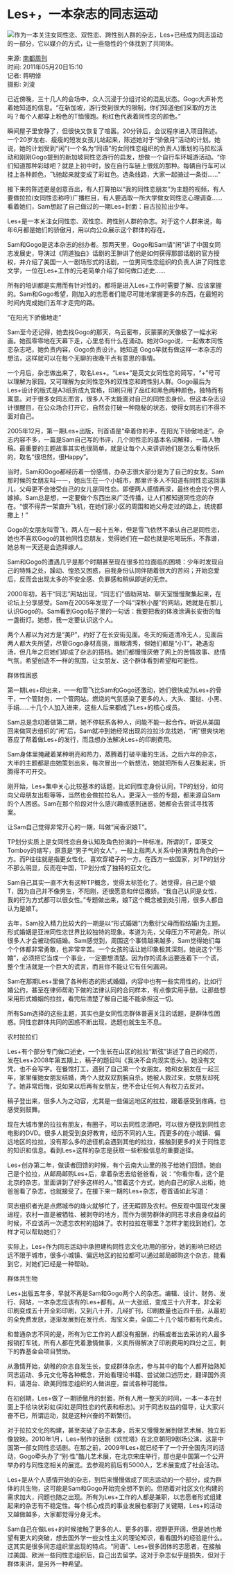 # Les+，一本杂志的同志运动

![作为一本关注女同性恋、双性恋、跨性别人群的杂志，Les+已经成为同志运动的一部分，它以媒介的方式，让一些隐性的个体找到了共同体。](http://i2.sinaimg.cn/dy/s/sd/2011-05-20/U1846P1T1D22500594F21DT20110520152258.jpg)

来源: [南都周刊](http://www.nbweekly.com)  
时间: 2011年05月20日15:10  
记者: 蒋明倬  
摄影: 刘浚  

已近傍晚，三十几人的会场中，众人沉浸于分组讨论的混乱状态。Gogo大声补充着她知道的信息。“在新加坡，游行受到很大的限制，你们知道他们采取的方法吗？每个人都穿上粉色的T恤慢跑。粉红色代表着同性恋的颜色。”

瞬间屋子里安静了，但很快又恢复了喧嚣。20分钟后，会议程序进入项目陈述。一个20岁左右、瘦瘦的短发女孩儿站起来，陈述她对于“骄傲月”活动的计划。她说，她的计划受到“闲”(一个名为“同语”的女同性恋组织的负责人)策划的马拉松活动和刚刚Gogo提到的新加坡同性恋游行的启发，想做一个自行车环城游活动。“你们知道那种彩球吧？就是上初中时，放在自行车链上很炫的那种。每辆自行车可以挂上各种颜色，飞驰起来就变成了彩虹色。选条线路，大家一起骑过一条街……”

接下来的陈述更是创意百出，有人打算拍以“我的同性恋朋友”为主题的视频，有人要做拉拉(女同性恋称呼)广播栏目，有人要选取一所大学做女同性恋心理调查……看着她们，Sam想起了自己做过的一期Les+封面：自古拉拉出少年。

Les+是一本关注女同性恋、双性恋、跨性别人群的杂志。对于这个人群来说，每年6月都是她们的骄傲月，用以向公众展示这个群体的存在。

Sam和Gogo是这本杂志的创办者。那两天里，Gogo和Sam请“闲”讲了中国女同志发展史，导演过《阴道独白》话剧的王翀讲了他是如何获得那部话剧的官方授权，并介绍了美国一人一剧场形式的话剧，一位男同性恋组织的负责人讲了同性恋文学，一位在Les+工作的元老简单介绍了如何做口述史……

所有的培训都是实用而有针对性的，都将是进入Les+工作时需要了解、应该掌握的。Sam和Gogo希望，刚加入的志愿者们能尽可能地掌握更多的东西，在最短的时间内完成她们五年才走完的路。

“在阳光下骄傲地走”

Sam至今还记得，她去找Gogo的那天，乌云密布，灰蒙蒙的天像极了一幅水彩画。她孤零零地在天幕下走，心里总有什么在涌动。她对Gogo说，一起做本同性恋杂志吧，她负责内容，Gogo负责设计。她知道 Gogo早就有做这样一本杂志的想法，这样就可以在每个无聊的夜晚干点有意思的事情。

一个月后，杂志做出来了，取名Les+。“Les+”是英文女同性恋的简写，“+”号可以理解为家园，又可理解为女同性恋外的双性恋和跨性别人群。Gogo最后为Les+设计的版式是A3纸折成九宫格，印刷只用了品红和黑色两种颜色，独特而有寓意。对于很多女同志而言，很多人不太能面对自己的同性恋身份。但这本杂志设计很醒目，在公众场合打开它，自然会打破一种隐秘的状态，使得女同志们不得不面对自己。

2005年12月，第一期Les+出版，刊首语是“牵着你的手，在阳光下骄傲地走”。杂志内容不多，一篇是Sam自己写的书评，几个同性恋的基本名词解释，一篇人物稿。最重要的主题故事其实也很简单，就是让每个人来讲讲她们是怎么看待快乐的，取名“很坦然，很Happy”。

当时，Sam和Gogo都经历着一份感情，办杂志很大部分是为了自己的女友。Sam那时候的女朋友叫一一，她出生在一个小城市，那里许多人不知道有同性恋这回事儿，父母更不会接受自己的女儿是同性恋。即便两人感情再深，最终也会找个男人嫁掉。Sam总是想，一定要做个东西出来广泛传播，让人们都知道同性恋的存在。“恨不得弄一架直升飞机，在她们家小区的周围和她父母走过的路上，统统都撒上！”

Gogo的女朋友叫雪飞，两人在一起十五年，但是雪飞依然不承认自己是同性恋，她也不喜欢Gogo的其他同性恋朋友，觉得她们在一起也就是吃喝玩乐，不靠谱，她总有一天还是会选择嫁人。

Sam和Gogo的遭遇几乎是那个时期甚至现在很多拉拉面临的困境：少年时发现自己的特殊之处，躁动、惶恐又困惑，自我身份认同伴随着很大的苦闷；开始恋爱后，反而会出现太多的不安全感、负罪感和稍纵即逝的无奈。

2000年初，若干“同志”网站出现，“同志们”借助网站、聊天室慢慢聚集起来，在论坛上分享感受。Sam在2005年发现了一个叫“深秋小屋”的网站，她就是在那儿认识Gogo的。Sam看到Gogo贴子里的一句话：我要把我的体液涂满长安街的每一盏街灯。她想，我一定要认识这个人。

两个人都以为对方是“美P”，约好了在长安街见面。冬天的街道清冷无人，见面后两人都大失所望，尽管Gogo身材高挑，眉眼清秀，但她们都是“小T”。艳遇泡汤，但几年之后她们却成了杂志的搭档。她们都慢慢厌倦了网上的苦情故事、悲情气氛，希望创造不一样的氛围，让女朋友、这个群体看到希望和可能性。

群体性困惑

第一期Les+印出来，一一和雪飞比Sam和Gogo还激动，她们很快成为Les+的骨干，一个管财务，一个管网站。燃烧的气氛感染了更多的人，大头、蛋挞、小黑、手绢……十几个人加入进来，这些人后来都成了Les+的核心成员。

Sam总是念叨着做第二期，她不停联系各种人，问能不能一起合作。听说从美国回来做同志组织的“闲”后，Sam就冲到她经常出现的拉拉沙龙找她，“闲”很爽快地答应了帮着做Les+的发行，而且想办法解决Les+的印刷费用。

Sam身体里掩藏着某种明亮和热力，蒸腾着打破平庸的生活。之后六年的杂志，大半的主题都是由她策划出来，每次冒出一个新想法，她就把所有人召集起来，折腾得不可开交。

刚开始，Les+集中关心比较基本的话题，比如同性恋身份认同，TP的划分，如何向父母朋友出柜等等，当然也会做拉拉名人。更深入一些的专题，都来源自Sam的个人困惑。Sam在那个阶段对什么感兴趣或感到迷惑，她都会去尝试寻找答案。

让Sam自己觉得非常开心的一期，叫做“闻香识娘T”。

TP划分实质上是女同性恋自身认知及角色扮演的一种标准。所谓的T，即英文Tomboy的缩写，原意是“男子气的女人”，一般上指两人关系中扮演男性角色的一方。而P往往就是指更女性化、喜欢穿裙子的一方。在西方一些国家，对TP的划分不那么明显，反而在中国，TP划分成了独特的亚文化。

Sam自己其实一直不大有这种TP概念，觉得太标签化了。她觉得，自己是个娘T，因为自己并不像男生，不阳刚，还很愿意和伴侣撒娇。“我自己认同是女性，我的行为方式都可以很女性。”专题做出来，娘T这个概念被到处引用，很多人都自认为是娘T。

去年，Sam投入精力比较大的一期是以“形式婚姻”(为敷衍父母而假结婚)为主题。形式婚姻是亚洲同性恋世界比较独特的现象。孝道为先，父母压力不可避免，所以很多人才会被动假结婚。Sam感觉到，周围这个事情越来越多，Sam觉得她们每个个体都非常勇敢，也非常辛苦。一个女孩的话让她印象极其深刻。她说这个“形婚”，必须把它当成一个事业，一定要想清楚。因为你的谎永远要连着下一个谎，整个生活就是一个巨大的谎言，而且你不能让它有任何漏洞。

Sam在那期Les+里做了各种形态的形式婚姻，内容中也有一些实用性的，比如行婚公约，甚至在律师帮助下做的法律认同的合同样本，有点像实用手册。让那些想采用形式婚姻的拉拉，看完后清楚了解自己能不能承担这一切。

所有Sam选择的这些主题，其实也是女同性恋群体普遍关注的话题，是群体性困惑。同性恋群体共同的困惑不断出现，选题也就生生不息。

农村拉拉们

Les+有个部分专门做口述史，一个生长在山区的拉拉“断弦”讲述了自己的经历，发在Les+2008年第五期上，稿子的题目叫《我决不会向现实低头》。她没有文凭，也不会写字。在餐馆打工，遇到了自己第一个女朋友。她和女朋友在一起三年，家里催她女朋友结婚，两个人就双双割腕自杀。她被人救过来，女朋友却死了。她非常后悔，说如果以后再有女朋友，绝不会让任何人有权力去反对。

稿子登出来，很多人为之动容，尤其是一些偏远地区的拉拉，跟着感受到疼痛，也感受到鼓舞。

现在大城市里的拉拉有朋友，有圈子，可以去同性恋酒吧，可以很方便找到同性恋电影的DVD。很多人能受到良好教育，经历不同的人生。而更多的在小城镇、偏远地区的拉拉，没有那么多的途径机会遇到其他的拉拉，接触到更多的关于同性恋的知识和信息。看到Les+这样的杂志是获取一些积极信息的重要途径。

Les+创办第二年，做读者回馈的时候，有个云南大山里的孩子给她们回馈。她自己是个拉拉，从邮局邮购Les+后，拿着杂志去给爸爸看，说：“你看你看，这个是北京的杂志，里面讲到了好多这样的人。”借着这个方式，她向自己的家人出柜，她爸爸看了杂志，也就接受了。在接下来一期的Les+杂志，卷首语如此写道：

同志组织者光是点燃城市的烽火就够忙了，还无暇顾及农村。但反观中国现代发展进程，农村一直是被牺牲、被剥夺的地方，而作为弱势群体的同志寻求自身权益的时候，不应该再一次遗忘农村的姐妹了。农村拉拉在哪里？怎样才能找到她们，怎样才可以帮助她们？

实际上，Les+作为同志运动中承担建构同性恋文化功用的部分，她的影响已经远远不限于城市，很多小城镇、偏远地区的拉拉都可以通过邮局邮购这个杂志，能看到它，对她们已经是一种帮助。

群体共生物

Les+出版五年多，早就不再是Sam和Gogo两个人的杂志。编辑、设计、财务、发行、网站，一本杂志应该有的Les+都有。从一大张纸，变成三十六开本，非全彩印刷变成五十开全彩印刷，又到八十开，几经扩刊，印刷数量也近四千册。从最初的全免费发放，逐渐发展到在发行点、淘宝义卖，全国二十几个城市都有代卖点。

和普通杂志不同的是，所有为它工作的人都没有报酬，约稿或者出去采访的人最多报销打车钱，所有人都在凭着激情做事，义卖所得解决了印刷费用的四分之三，剩下的靠基金会项目赞助。

从激情开始，幼稚的杂志自发生长，变成群体杂志，参与其中的每个人都开始熟知同志运动、多元文化等各种概念，开始看理论书籍、尝试做口述历史，翻译国外资料，请港台、欧美同性恋组织的人做讲座，尝试各种可能性。

在初创期，Les+做了一期骄傲月的封面，所有人用一整天的时间，一本一本在封面上手绘块状彩虹(彩虹是同性恋的代表和标志)。对于同志权益的倡导，让大家兴奋不已，所谓运动，就是这种兴奋的不断繁衍。

对于拉拉文化的构建，甚至突破了杂志本身，后来又慢慢发展到做艺术展、独立影像放映。2010年1月，Les+制作的话剧《欢忧塔》在北京朝阳9剧场公演，这是中国第一部女同性恋话剧。在那之前，2009年Les+就已经干了一个开全国先河的活动，Gogo牵头办了“别·性”酷儿艺术展，在北京宋庄举行，那也是中国第一个公开举办的与同性恋相关的展览。去参观的前后有5000人，艺术展变成了社会活动。

Les+是从个人感情开始的杂志，到后来慢慢做成了同志运动的一个部分，成为群体的共生物，这可能是Sam和Gogo开始完全想不到的。但随着对社区文化构建的需求加大，问题也随之出现。所有为Les+工作的人都是兼职，以志愿者形式组建起来的杂志有不稳定性。每个核心成员的事业发展也都到了关键期，Les+的活动又越做越多，大家都觉得分身无术。

Sam自己在做Les+的时候接触了更多的人、更多的事，视野更开阔，但是她也希望有更大的突破，想去国外学一些女性主义的理论知识，看看国外的经验是什么。这其实是很多同志组织里出现的特点。“同语”、Les+很多团体的志愿者，在接触过美国、欧洲一些同性恋组织后，自己出去留学。这对于杂志似乎是损失，但对于群体来讲，是另外一种希望。
<!-- tcd_original_link http://news.sina.com.cn/s/sd/2011-05-20/151022500587_4.shtml?from=wap -->
